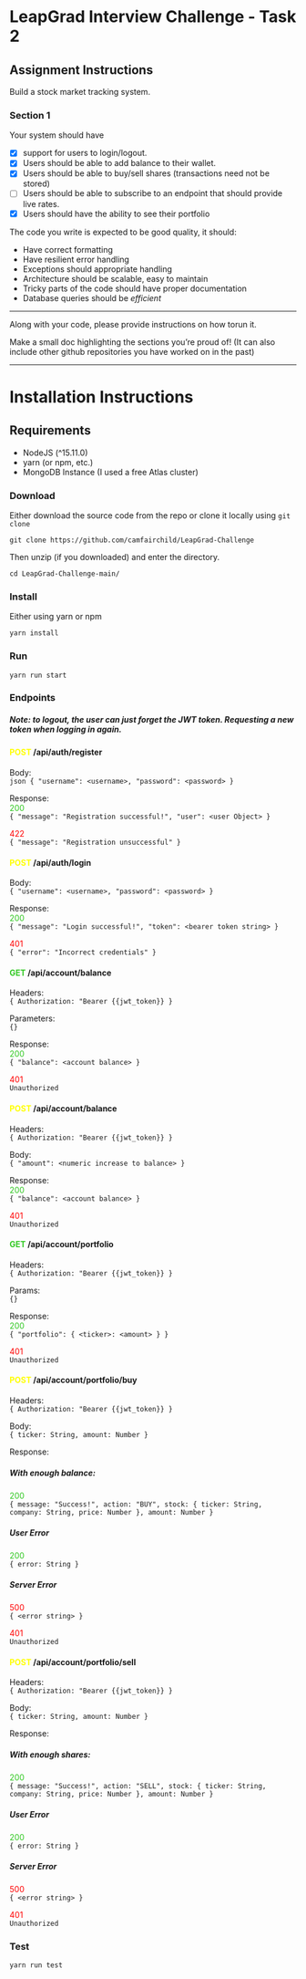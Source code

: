 # LeapGrad Interview Challenge - Task 2
## Assignment Instructions
Build a stock market tracking system.
### Section 1
Your system should have
- [x] support for users to login/logout.
- [x] Users should be able to add balance to their wallet.
- [x] Users should be able to buy/sell shares (transactions need not be stored)
- [ ] Users should be able to subscribe to an endpoint that should provide live rates.
- [x] Users should have the ability to see their portfolio
    
The code you write is expected to be good quality, it should:
* Have correct formatting
* Have resilient error handling
* Exceptions should appropriate handling
* Architecture should be scalable, easy to maintain
* Tricky parts of the code should have proper documentation
* Database queries should be *efficient*

-----
Along with your code, please provide instructions on how torun it.

Make a small doc highlighting the sections you’re proud of! (It can also include other github repositories you have worked on in the past)

___
# Installation Instructions
## Requirements
- NodeJS (^15.11.0)
- yarn (or npm, etc.)
- MongoDB Instance (I used a free Atlas cluster)

### Download
Either download the source code from the repo or clone it locally using `git clone`

    git clone https://github.com/camfairchild/LeapGrad-Challenge

Then unzip (if you downloaded) and enter the directory.

    cd LeapGrad-Challenge-main/

### Install
Either using yarn or npm

    yarn install

### Run

    yarn run start

### Endpoints

##### Note: to logout, the user can just forget the JWT token. Requesting a new token when logging in again.

#### <span style="color:yellow">POST</span> /api/auth/register
Body:  
    ```json
    {
        "username": <username>,
        "password": <password>
    }
    ```

Response:  
<span style="color:#30c821">200</span>  
    ```
    {
        "message": "Registration successful!",
        "user": <user Object>
    }
    ```

<span style="color:red">422</span>  
    ```
    {
        "message": "Registration unsuccessful"
    }
    ```

#### <span style="color:yellow">POST</span> /api/auth/login
Body:  
    ```
    {
        "username": <username>,
        "password": <password>
    }
    ```

Response:  
<span style="color:#30c821">200</span>  
    ```
    {
        "message": "Login successful!",
        "token": <bearer token string>
    }
    ```

<span style="color:red">401</span>  
    ```
    {
        "error": "Incorrect credentials"
    }
    ```

<!---
#### <span style="color:yellow">POST</span> /api/auth/logout
Headers:  
    ```
    {
        Authorization: "Bearer {{jwt_token}}
    }
    ```

Body:  
    ```
    {}
    ```

Response:  
<span style="color:#30c821">200</span>  
    ```
    {
        "message": "Logout successful!"
    }
    ```

<span style="color:red">401</span>  
    ```
    Unauthorized
    ```
--->

#### <span style="color:#30c821">GET</span> /api/account/balance
Headers:  
    ```
    {
        Authorization: "Bearer {{jwt_token}}
    }
    ```

Parameters:  
    ```
    {}
    ```

Response:  
<span style="color:#30c821">200</span>  
    ```
    {
        "balance": <account balance>
    }
    ```

<span style="color:red">401</span>  
    ```
    Unauthorized
    ```

#### <span style="color:yellow">POST</span> /api/account/balance
Headers:  
    ```
    {
        Authorization: "Bearer {{jwt_token}}
    }
    ```

Body:  
    ```
    {
        "amount": <numeric increase to balance>
    }
    ```

Response:  
<span style="color:#30c821">200</span>  
    ```
    {
        "balance": <account balance>
    }
    ```

<span style="color:red">401</span>  
    ```
    Unauthorized
    ```

#### <span style="color:#30c821">GET</span> /api/account/portfolio
Headers:  
    ```
    {
        Authorization: "Bearer {{jwt_token}}
    }
    ```

Params:  
    ```
    {}
    ```

Response:  
<span style="color:#30c821">200</span>  
    ```
    {
        "portfolio": {
            <ticker>: <amount>
        }
    }
    ```

<span style="color:red">401</span>  
    ```
    Unauthorized
    ```

#### <span style="color:yellow">POST</span> /api/account/portfolio/buy
Headers:  
    ```
    {
        Authorization: "Bearer {{jwt_token}}
    }
    ```

Body:  
    ```
    {
        ticker: String,
        amount: Number
    }
    ```

Response:  
##### With enough balance:
<span style="color:#30c821">200</span>  
    ```
    {
        message: "Success!",
        action: "BUY",
        stock: {
            ticker: String,
            company: String,
            price: Number
        },
        amount: Number
    }
    ```

##### User Error
<span style="color:#30c821">200</span>  
    ```
    {
        error: String
    }
    ```

##### Server Error
<span style="color:red">500</span>  
    ```
    {
        <error string>
    }
    ```

<span style="color:red">401</span>  
    ```
    Unauthorized
    ```

#### <span style="color:yellow">POST</span> /api/account/portfolio/sell
Headers:  
    ```
    {
        Authorization: "Bearer {{jwt_token}}
    }
    ```

Body:  
    ```
    {
        ticker: String,
        amount: Number
    }
    ```

Response:  
##### With enough shares:
<span style="color:#30c821">200</span>  
    ```
    {
        message: "Success!",
        action: "SELL",
        stock: {
            ticker: String,
            company: String,
            price: Number
        },
        amount: Number
    }
    ```

##### User Error
<span style="color:#30c821">200</span>  
    ```
    {
        error: String
    }
    ```

##### Server Error
<span style="color:red">500</span>  
    ```
    {
        <error string>
    }
    ```

<span style="color:red">401</span>  
    ```
    Unauthorized
    ```

### Test

    yarn run test
